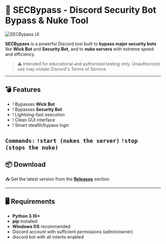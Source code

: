 # 🚨 SECBypass - Discord Security Bot Bypass & Nuke Tool

![SECBypass UI](https://files.catbox.moe/3t9ymg.png)

**SECBypass** is a powerful Discord tool built to **bypass major security bots** like **Wick Bot** and **Security Bot**, and to **nuke servers** with extreme speed and efficiency.

> ⚠️ Intended for educational and authorized testing only. Unauthorized use may violate Discord's Terms of Service.

---

## 💣 Features

- ! Bypasses **Wick Bot**
- ! Bypasses **Security Bot**
- ! Lightning-fast execution
- ! Clean GUI interface
- ! Smart stealth/bypass logic

`Commands:`
`!start (nukes the server)`
`!stop (stops the nuke)`
---

## 📦 Download

📥 Get the latest version from the [**Releases**](../../releases) section.

---

## 🖥 Requirements

- **Python 3.10+**
- **pip** installed
- **Windows OS** recommended
- Discord account with sufficient permissions (admin/owner)
- discord bot with all intents enabled
